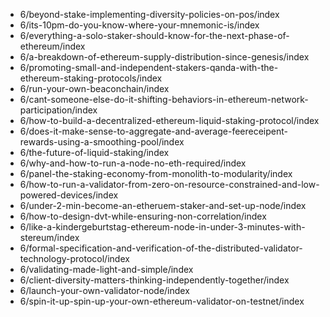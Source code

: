 - 6/beyond-stake-implementing-diversity-policies-on-pos/index
- 6/its-10pm-do-you-know-where-your-mnemonic-is/index
- 6/everything-a-solo-staker-should-know-for-the-next-phase-of-ethereum/index
- 6/a-breakdown-of-ethereum-supply-distribution-since-genesis/index
- 6/promoting-small-and-independent-stakers-qanda-with-the-ethereum-staking-protocols/index
- 6/run-your-own-beaconchain/index
- 6/cant-someone-else-do-it-shifting-behaviors-in-ethereum-network-participation/index
- 6/how-to-build-a-decentralized-ethereum-liquid-staking-protocol/index
- 6/does-it-make-sense-to-aggregate-and-average-feereceipent-rewards-using-a-smoothing-pool/index
- 6/the-future-of-liquid-staking/index
- 6/why-and-how-to-run-a-node-no-eth-required/index
- 6/panel-the-staking-economy-from-monolith-to-modularity/index
- 6/how-to-run-a-validator-from-zero-on-resource-constrained-and-low-powered-devices/index
- 6/under-2-min-become-an-etheruem-staker-and-set-up-node/index
- 6/how-to-design-dvt-while-ensuring-non-correlation/index
- 6/like-a-kindergeburtstag-ethereum-node-in-under-3-minutes-with-stereum/index
- 6/formal-specification-and-verification-of-the-distributed-validator-technology-protocol/index
- 6/validating-made-light-and-simple/index
- 6/client-diversity-matters-thinking-independently-together/index
- 6/launch-your-own-validator-node/index
- 6/spin-it-up-spin-up-your-own-ethereum-validator-on-testnet/index